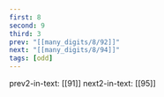 ```yaml
---
first: 8
second: 9
third: 3
prev: "[[many_digits/8/92]]"
next: "[[many_digits/8/94]]"
tags: [odd]
---
```

prev2-in-text: [[91]]
next2-in-text: [[95]]
